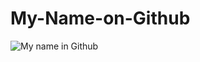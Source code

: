 # My-Name-on-Github

![My name in Github](https://user-images.githubusercontent.com/85725008/179757166-c64a0305-6d24-4496-a5ef-42edf54ea68d.png)
